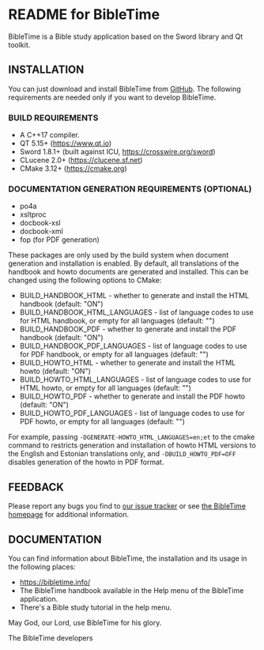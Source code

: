 README for BibleTime
====================

BibleTime is a Bible study application based on the Sword library and
Qt toolkit.

## INSTALLATION

You can just download and install BibleTime from
[GitHub](https://github.com/bibletime/bibletime/releases/latest).
The following requirements are needed only if you want to develop BibleTime.

### BUILD REQUIREMENTS
 - A C++17 compiler.
 - QT 5.15+ (https://www.qt.io)
 - Sword 1.8.1+ (built against ICU, https://crosswire.org/sword)
 - CLucene 2.0+ (https://clucene.sf.net)
 - CMake 3.12+ (https://cmake.org)

### DOCUMENTATION GENERATION REQUIREMENTS (OPTIONAL)
 - po4a
 - xsltproc
 - docbook-xsl
 - docbook-xml
 - fop (for PDF generation)

These packages are only used by the build system when document generation and
installation is enabled. By default, all translations of the handbook and howto
documents are generated and installed. This can be changed using the following
options to CMake:

 * BUILD_HANDBOOK_HTML - whether to generate and install the HTML handbook
   (default: "ON")
 * BUILD_HANDBOOK_HTML_LANGUAGES
       - list of language codes to use for HTML handbook, or empty for all
         languages (default: "")
 * BUILD_HANDBOOK_PDF - whether to generate and install the PDF handbook
   (default: "ON")
 * BUILD_HANDBOOK_PDF_LANGUAGES
       - list of language codes to use for PDF handbook, or empty for all
         languages (default: "")
 * BUILD_HOWTO_HTML - whether to generate and install the HTML howto (default:
   "ON")
 * BUILD_HOWTO_HTML_LANGUAGES
       - list of language codes to use for HTML howto, or empty for all
         languages (default: "")
 * BUILD_HOWTO_PDF - whether to generate and install the PDF howto (default:
   "ON")
 * BUILD_HOWTO_PDF_LANGUAGES
       - list of language codes to use for PDF howto, or empty for all languages
         (default: "")

For example, passing `-DGENERATE-HOWTO_HTML_LANGUAGES=en;et` to the cmake
command to restricts generation and installation of howto HTML versions to the
English and Estonian translations only, and `-DBUILD_HOWTO_PDF=OFF` disables
generation of the howto in PDF format.


## FEEDBACK

Please report any bugs you find to
[our issue tracker](https://github.com/bibletime/bibletime/issues)
or see [the BibleTime homepage](https://bibletime.info/) for additional information.

## DOCUMENTATION

You can find information about BibleTime, the installation
and its usage in the following places:
 - https://bibletime.info/
 - The BibleTime handbook available in the Help menu of the BibleTime application.
 - There's a Bible study tutorial in the help menu.

May God, our Lord, use BibleTime for his glory.

The BibleTime developers
